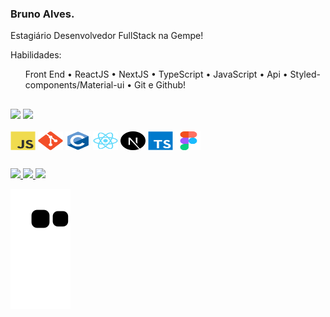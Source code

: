### Bruno Alves.

<div>
  <p>Estagiário Desenvolvedor FullStack na Gempe!</p>
  <p>Habilidades:</p>
  <ul>
    <p>Front End • ReactJS	• NextJS • TypeScript	• JavaScript • Api • Styled-components/Material-ui • Git e Github!</p>
  </ul>
</div>

##

<div display="flex" flex-wrap="wrap">
  <img width="400px" src="https://github-readme-stats.vercel.app/api?username=Bruno-AlvesBR&show_icons=true&theme=gotham&include_all_commits=true&count_private=true"/>
  <img width="400px" text-align="left" src="https://github-readme-stats.vercel.app/api/top-langs/?username=Bruno-AlvesBR&layout=compact&langs_count=16&theme=gotham"/> 
</div>
  
<div style="display: inline_block">
  <br />
  <img align="center" alt="Bruno-JS" height="30" width="40" src="https://raw.githubusercontent.com/devicons/devicon/master/icons/javascript/javascript-original.svg">
  <img align="center" alt="Bruno-GIT" height="30" width="40" src="https://raw.githubusercontent.com/devicons/devicon/master/icons/git/git-original.svg">
  <img align="center" alt="Bruno-C" height="30" width="40" src="https://raw.githubusercontent.com/devicons/devicon/master/icons/c/c-original.svg">
  <img align="center" alt="Bruno-ReactJS" height="30" width="40" src="https://raw.githubusercontent.com/devicons/devicon/master/icons/react/react-original.svg">
  <img align="center" alt="Bruno-Next" height="30" width="40" src="https://raw.githubusercontent.com/devicons/devicon/master/icons/nextjs/nextjs-original.svg">
  <img align="center" alt="Bruno-Typescript" height="30" width="40" src="https://raw.githubusercontent.com/devicons/devicon/master/icons/typescript/typescript-original.svg">
  <img align="center" alt="Bruno-Figma" height="30" width="40" src="https://raw.githubusercontent.com/devicons/devicon/master/icons/figma/figma-original.svg">
</div>
  
##
  
<div>
  <a href="mailto:brunoph.faces12@gmail.com">
     <img border-radius='0px' height='30px' src="https://img.shields.io/badge/Gmail-005157?style=for-the-badge&logo=gmail&logoColor=aqua" target="_blank">
  </a>
  <a href="https://www.linkedin.com/in/bruno-alves-0bbbb5202/" target="_blank">
    <img border-radius='0px' height='30px' src="https://img.shields.io/badge/Linkedin-005157?style=for-the-badge&logo=linkedin&logoColor=aqua" target="_blank">
  </a>   
  <a href="https://www.figma.com/@bodao" target="_blank">
    <img border-radius='0px' height='30px' src="https://img.shields.io/badge/Figma-005157?style=for-the-badge&logo=figma&logoColor=aqua" target="_blank">
  </a>   
</div>

![Snake animation](https://github.com/Bruno-AlvesBR/Bruno-AlvesBR/blob/output/github-contribution-grid-snake.svg)
